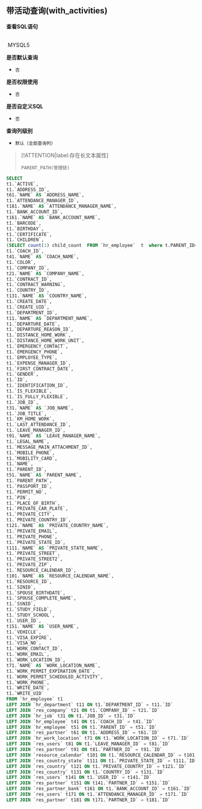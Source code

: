 ## 带活动查询(with_activities) <!-- {docsify-ignore-all} -->



<p class="panel-title"><b>查看SQL语句</b></p>
<br>

<el-row>
&nbsp;<el-tag @click="MYSQL5 = true">MYSQL5</el-tag>
</el-row>

<br>
<p class="panel-title"><b>是否默认查询</b></p>

* `否`

<p class="panel-title"><b>是否权限使用</b></p>

* `否`

<p class="panel-title"><b>是否自定义SQL</b></p>

* `否`

<p class="panel-title"><b>查询列级别</b></p>

* `默认（全部查询列）`

> [!ATTENTION|label:存在长文本属性]
>
> `PARENT_PATH(管理链)`






<el-dialog v-model="MYSQL5" title="MYSQL5">

```sql
SELECT
t1.`ACTIVE`,
t1.`ADDRESS_ID`,
t61.`NAME` AS `ADDRESS_NAME`,
t1.`ATTENDANCE_MANAGER_ID`,
t181.`NAME` AS `ATTENDANCE_MANAGER_NAME`,
t1.`BANK_ACCOUNT_ID`,
t161.`NAME` AS `BANK_ACCOUNT_NAME`,
t1.`BARCODE`,
t1.`BIRTHDAY`,
t1.`CERTIFICATE`,
t1.`CHILDREN`,
(SELECT count(1) child_count  FROM `hr_employee`  t  where t.PARENT_ID= t1.`ID` ) AS `CHILD_COUNT`,
t1.`COACH_ID`,
t41.`NAME` AS `COACH_NAME`,
t1.`COLOR`,
t1.`COMPANY_ID`,
t21.`NAME` AS `COMPANY_NAME`,
t1.`CONTRACT_ID`,
t1.`CONTRACT_WARNING`,
t1.`COUNTRY_ID`,
t131.`NAME` AS `COUNTRY_NAME`,
t1.`CREATE_DATE`,
t1.`CREATE_UID`,
t1.`DEPARTMENT_ID`,
t11.`NAME` AS `DEPARTMENT_NAME`,
t1.`DEPARTURE_DATE`,
t1.`DEPARTURE_REASON_ID`,
t1.`DISTANCE_HOME_WORK`,
t1.`DISTANCE_HOME_WORK_UNIT`,
t1.`EMERGENCY_CONTACT`,
t1.`EMERGENCY_PHONE`,
t1.`EMPLOYEE_TYPE`,
t1.`EXPENSE_MANAGER_ID`,
t1.`FIRST_CONTRACT_DATE`,
t1.`GENDER`,
t1.`ID`,
t1.`IDENTIFICATION_ID`,
t1.`IS_FLEXIBLE`,
t1.`IS_FULLY_FLEXIBLE`,
t1.`JOB_ID`,
t31.`NAME` AS `JOB_NAME`,
t1.`JOB_TITLE`,
t1.`KM_HOME_WORK`,
t1.`LAST_ATTENDANCE_ID`,
t1.`LEAVE_MANAGER_ID`,
t91.`NAME` AS `LEAVE_MANAGER_NAME`,
t1.`LEGAL_NAME`,
t1.`MESSAGE_MAIN_ATTACHMENT_ID`,
t1.`MOBILE_PHONE`,
t1.`MOBILITY_CARD`,
t1.`NAME`,
t1.`PARENT_ID`,
t51.`NAME` AS `PARENT_NAME`,
t1.`PARENT_PATH`,
t1.`PASSPORT_ID`,
t1.`PERMIT_NO`,
t1.`PIN`,
t1.`PLACE_OF_BIRTH`,
t1.`PRIVATE_CAR_PLATE`,
t1.`PRIVATE_CITY`,
t1.`PRIVATE_COUNTRY_ID`,
t121.`NAME` AS `PRIVATE_COUNTRY_NAME`,
t1.`PRIVATE_EMAIL`,
t1.`PRIVATE_PHONE`,
t1.`PRIVATE_STATE_ID`,
t111.`NAME` AS `PRIVATE_STATE_NAME`,
t1.`PRIVATE_STREET`,
t1.`PRIVATE_STREET2`,
t1.`PRIVATE_ZIP`,
t1.`RESOURCE_CALENDAR_ID`,
t101.`NAME` AS `RESOURCE_CALENDAR_NAME`,
t1.`RESOURCE_ID`,
t1.`SINID`,
t1.`SPOUSE_BIRTHDATE`,
t1.`SPOUSE_COMPLETE_NAME`,
t1.`SSNID`,
t1.`STUDY_FIELD`,
t1.`STUDY_SCHOOL`,
t1.`USER_ID`,
t151.`NAME` AS `USER_NAME`,
t1.`VEHICLE`,
t1.`VISA_EXPIRE`,
t1.`VISA_NO`,
t1.`WORK_CONTACT_ID`,
t1.`WORK_EMAIL`,
t1.`WORK_LOCATION_ID`,
t71.`NAME` AS `WORK_LOCATION_NAME`,
t1.`WORK_PERMIT_EXPIRATION_DATE`,
t1.`WORK_PERMIT_SCHEDULED_ACTIVITY`,
t1.`WORK_PHONE`,
t1.`WRITE_DATE`,
t1.`WRITE_UID`
FROM `hr_employee` t1 
LEFT JOIN `hr_department` t11 ON t1.`DEPARTMENT_ID` = t11.`ID` 
LEFT JOIN `res_company` t21 ON t1.`COMPANY_ID` = t21.`ID` 
LEFT JOIN `hr_job` t31 ON t1.`JOB_ID` = t31.`ID` 
LEFT JOIN `hr_employee` t41 ON t1.`COACH_ID` = t41.`ID` 
LEFT JOIN `hr_employee` t51 ON t1.`PARENT_ID` = t51.`ID` 
LEFT JOIN `res_partner` t61 ON t1.`ADDRESS_ID` = t61.`ID` 
LEFT JOIN `hr_work_location` t71 ON t1.`WORK_LOCATION_ID` = t71.`ID` 
LEFT JOIN `res_users` t81 ON t1.`LEAVE_MANAGER_ID` = t81.`ID` 
LEFT JOIN `res_partner` t91 ON t81.`PARTNER_ID` = t91.`ID` 
LEFT JOIN `resource_calendar` t101 ON t1.`RESOURCE_CALENDAR_ID` = t101.`ID` 
LEFT JOIN `res_country_state` t111 ON t1.`PRIVATE_STATE_ID` = t111.`ID` 
LEFT JOIN `res_country` t121 ON t1.`PRIVATE_COUNTRY_ID` = t121.`ID` 
LEFT JOIN `res_country` t131 ON t1.`COUNTRY_ID` = t131.`ID` 
LEFT JOIN `res_users` t141 ON t1.`USER_ID` = t141.`ID` 
LEFT JOIN `res_partner` t151 ON t141.`PARTNER_ID` = t151.`ID` 
LEFT JOIN `res_partner_bank` t161 ON t1.`BANK_ACCOUNT_ID` = t161.`ID` 
LEFT JOIN `res_users` t171 ON t1.`ATTENDANCE_MANAGER_ID` = t171.`ID` 
LEFT JOIN `res_partner` t181 ON t171.`PARTNER_ID` = t181.`ID` 


```

</el-dialog>

<script>
 const { createApp } = Vue
  createApp({
    data() {
      return {
                MYSQL5 : false
        
      }
    },
    methods: {
    }
  }).use(ElementPlus).mount('#app')
</script>